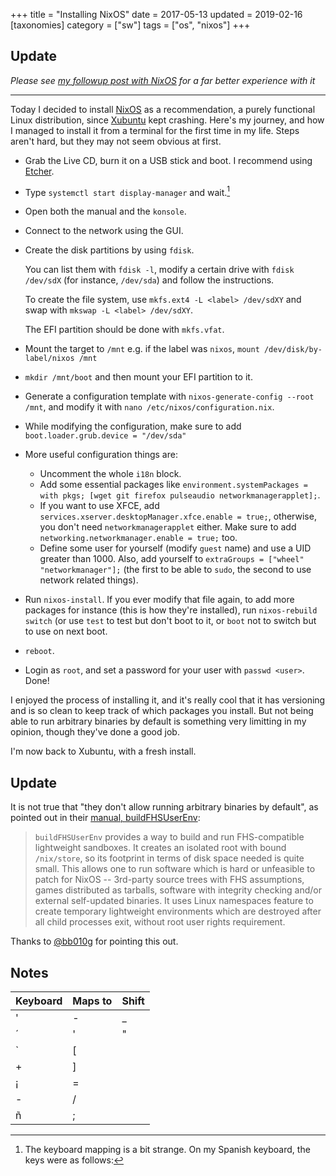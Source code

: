 +++
title = "Installing NixOS"
date = 2017-05-13
updated = 2019-02-16
[taxonomies]
category = ["sw"]
tags = ["os", "nixos"]
+++

Update
------

*Please see [my followup post with NixOS](/blog/installing-nixos-2) for a far better experience with it*

----------------------------------------

Today I decided to install [NixOS](http://nixos.org/) as a recommendation, a purely functional Linux distribution, since [Xubuntu](https://xubuntu.org/) kept crashing. Here's my journey, and how I managed to install it from a terminal for the first time in my life. Steps aren't hard, but they may not seem obvious at first.

* Grab the Live CD, burn it on a USB stick and boot. I recommend using [Etcher](https://etcher.io/).
* Type `systemctl start display-manager` and wait.[^1]
* Open both the manual and the `konsole`.
* Connect to the network using the GUI.
* Create the disk partitions by using `fdisk`.

  You can list them with `fdisk -l`, modify a certain drive with `fdisk /dev/sdX` (for instance, `/dev/sda`) and follow the instructions.

  To create the file system, use `mkfs.ext4 -L <label> /dev/sdXY` and swap with `mkswap -L <label> /dev/sdXY`.

  The EFI partition should be done with `mkfs.vfat`.

* Mount the target to `/mnt` e.g. if the label was `nixos`, `mount /dev/disk/by-label/nixos /mnt`
* `mkdir /mnt/boot` and then mount your EFI partition to it.
* Generate a configuration template with `nixos-generate-config --root /mnt`, and modify it with `nano /etc/nixos/configuration.nix`.
* While modifying the configuration, make sure to add `boot.loader.grub.device = "/dev/sda"`
* More useful configuration things are:
  * Uncomment the whole `i18n` block.
  * Add some essential packages like `environment.systemPackages = with pkgs; [wget git firefox pulseaudio networkmanagerapplet];`.
  * If you want to use XFCE, add `services.xserver.desktopManager.xfce.enable = true;`, otherwise, you don't need `networkmanagerapplet` either. Make sure to add `networking.networkmanager.enable = true;` too.
  * Define some user for yourself (modify `guest` name) and use a UID greater than 1000. Also, add yourself to `extraGroups = ["wheel" "networkmanager"];` (the first to be able to `sudo`, the second to use network related things).

* Run `nixos-install`. If you ever modify that file again, to add more packages for instance (this is how they're installed), run `nixos-rebuild switch` (or use `test` to test but don't boot to it, or `boot` not to switch but to use on next boot.
* `reboot`.
* Login as `root`, and set a password for your user with `passwd <user>`. Done!

I enjoyed the process of installing it, and it's really cool that it has versioning and is so clean to keep track of which packages you install. But not being able to run arbitrary binaries by default is something very limitting in my opinion, though they've done a good job.

I'm now back to Xubuntu, with a fresh install.

Update
------

It is not true that "they don't allow running arbitrary binaries by default", as pointed out in their [manual, buildFHSUserEnv](https://nixos.org/nixpkgs/manual/#sec-fhs-environments):

> `buildFHSUserEnv` provides a way to build and run FHS-compatible lightweight sandboxes. It creates an isolated root with bound `/nix/store`, so its footprint in terms of disk space needed is quite small. This allows one to run software which is hard or unfeasible to patch for NixOS -- 3rd-party source trees with FHS assumptions, games distributed as tarballs, software with integrity checking and/or external self-updated binaries. It uses Linux namespaces feature to create temporary lightweight environments which are destroyed after all child processes exit, without root user rights requirement.

Thanks to [@bb010g](https://github.com/bb010g) for pointing this out.

Notes
-----

[^1]: The keyboard mapping is a bit strange. On my Spanish keyboard, the keys were as follows:

|Keyboard|Maps to|Shift
|---|---|---|
|'|-|_|
|´|'|"|
|`|[| |
|+|]| |
|¡|=| |
|-|/| |
|ñ|;| |
